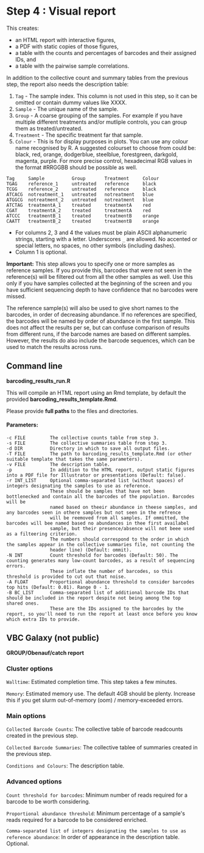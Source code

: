 # Step 4 : Visual report

This creates:

* an HTML report with interactive figures,
* a PDF with static copies of those figures,
* a table with the counts and percentages of barcodes and their assigned IDs, and
* a table with the pairwise sample correlations.

In addition to the collective count and summary tables from the previous step, the report also needs the description table:

1. `Tag` - The sample index. This column is not used in this step, so it can be omitted or contain dummy values like XXXX.
2. `Sample` - The unique name of the sample.
3. `Group` - A coarse grouping of the samples. For example if you have multiple different treatments and/or mutliple controls, you can group them as treated/untreated.
4. `Treatment` - The specific treatment far that sample.
5. `Colour` - This is for display purposes in plots. You can use any colour name recognised by R. A suggested colourset to choose from could be: black, red, orange, dodgerblue, steelblue, forestgreen, darkgold, magenta, purple. For more precise control, hexadecimal RGB values in the format #RRGGBB should be possible as well.

```
Tag     Sample          Group       Treatment     Colour
TGAG    reference_1     untreated   reference     black
TCGG    reference_2     untreated   reference     black
ATCACG  notreatment_1   untreated   notreatment   blue
ATGGCG  notreatment_2   untreated   notreatment   blue
ATCTAG  treatmentA_1    treated     treatmentA    red
CGAT    treatmentA_2    treated     treatmentA    red
ATCCC   treatmentB_1    treated     treatmentB    orange
CAATT   treatmentB_2    treated     treatmentB    orange
```

* For columns 2, 3 and 4 the values must be plain ASCII alphanumeric strings, starting with a letter. Underscores `_` are allowed. No accented or special letters, no spaces, no other symbols (including dashes).
* Column 1 is optional.


**Important:** This step allows you to specify one or more samples as reference samples. If you provide this, barcodes that were not seen in the reference(s) will be filtered out from all the other samples as well. Use this only if you have samples collected at the beginning of the screen and you have sufficient sequencing depth to have confidence that no barcodes were missed.

The reference sample(s) will also be used to give short names to the barcodes, in order of decreasing abundance. If no references are specified, the barcodes will be named by order of abundance in the first sample. This does not affect the results per se, but can confuse comparison of results from different runs, if the barcode names are based on different samples. However, the results do also include the barcode sequences, which can be used to match the results across runs.


## Command line 

**barcoding_results_run.R**

This will compile an HTML report using an Rmd template, by default the provided **barcoding_results_template.Rmd**.

Please provide **full paths** to the files and directories.

#### Parameters:

```
-c FILE         The collective counts table from step 3.
-s FILE         The collective summaries table from step 3.
-d DIR          Directory in which to save all output files.
-T FILE         The path to barcoding_results_template.Rmd (or other suitable template that takes the same parameters).
-v FILE         The description table.
-p              In addition to the HTML report, output static figures into a PDF file for Illustrator or presentations (Default: false).
-r INT_LIST     Optional comma-separated list (without spaces) of integers designating the samples to use as reference. 
                These should be samples that have not been bottlenecked and contain all the barcodes of the population. Barcodes will be 
                named based on theeir abundance in theese samples, and any barcodes seen in othere samples but not seen in the refrence 
                will be reemoved from all samples. If ommitted, the barcodes will bee named based no abundances in thee first availabel 
                sample, but their presence/absence will not beee used as a filteering criterion.
                The numbers should correspond to the order in which  the samples appear in the collective summaries file, not counting the
                header line) (Default: ommit).
-N INT          Count threshold for barcodes (Default: 50). The counting generates many low-count barcodes, as a result of sequencing errors.
                These inflate the number of barcodes, so this threshold is provided to cut out that noise.
-A FLOAT        Proportional abundance threshold to consider barcodes top hits (Default: 0.01). Range 0 - 1.
-B BC_LIST      Comma-separated list of additional barcode IDs that should be included in the report despite not being among the top shared ones.
                These are the IDs assigned to the barcodes by the report, so you'll need to run the report at least once before you know which extra IDs to provide.
```

## VBC Galaxy (not public)

**GROUP/Obenauf/catch report**

### Cluster options

`Walltime`: Estimated completion time. This step takes a few minutes.

`Memory`: Estimated memory use. The default 4GB should be plenty. Increase this if you get slurm out-of-memory (oom) / memory-exceeded errors.

### Main options

`Collected Barcode Counts`: The collective table of barcode readcounts created in the previous step.

`Collected Barcode Summaries`: The collective tablee of summaries created in the previous step.

`Conditions and Colours`: The description table.

### Advanced options

`Count threshold for barcodes`: Minimum number of reads required for a barcode to be worth considering.

`Proportional abundance threshold`: Minimum percentage of a sample's reads required for a barcode to be considered enriched.

`Comma-separated list of integers designating the samples to use as reference abundance`: In order of appearance in the description table. Optional.


